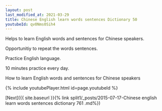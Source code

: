 ```yaml
---
layout: post
last_modified_at: 2021-03-29
title: Chinese English learn words sentences Dictionary 50 
youtubeId: qv0Nms0Sih4
---
```

 
 
Helps to learn English words and sentences for Chinese speakers.

Opportunitiy to repeat the words sentences. 

Practice English language. 
 
10 minutes practice every day. 
 
How to learn English words and sentences for Chinese speakers 
 
{% include youtubePlayer.html id=page.youtubeId %}
 
 
[Next]({{ site.baseurl }}{% link  split1/_posts/2015-07-17-Chinese english learn words sentences dictionary 761 .md%})
 
